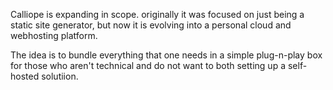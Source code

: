Calliope is expanding in scope. originally it was focused on just being a static site generator, but now it is evolving into a personal cloud and webhosting platform.

The idea is to bundle everything that one needs in a simple plug-n-play box for those who aren't technical and do not want to both setting up a self-hosted solutiion.